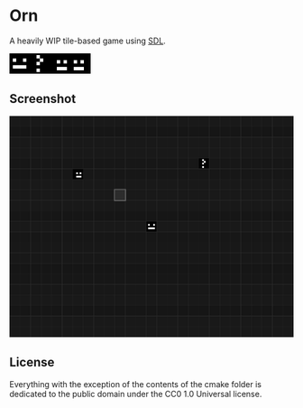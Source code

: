 # Orn

A heavily WIP tile-based game using [SDL](https://www.libsdl.org).

![Spritesheet](assets/spritesheet.png)

## Screenshot

![Screenshot](screenshot.png?raw=true)

## License

Everything with the exception of the contents of the cmake folder is dedicated to the public domain under the CC0 1.0 Universal license.